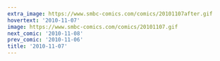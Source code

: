 ```yaml
---
extra_image: https://www.smbc-comics.com/comics/20101107after.gif
hovertext: '2010-11-07'
image: https://www.smbc-comics.com/comics/20101107.gif
next_comic: '2010-11-08'
prev_comic: '2010-11-06'
title: '2010-11-07'
---
```


